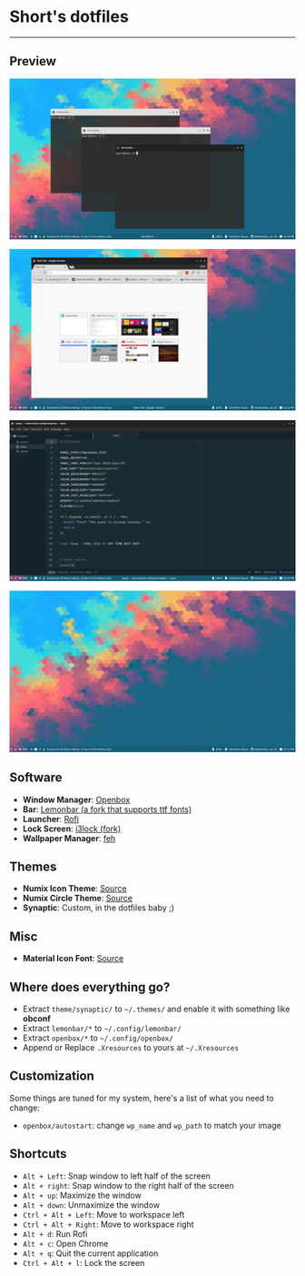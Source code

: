 # Short's dotfiles
-------------------
## Preview
![](/screenshots/1.png)

![](/screenshots/2.png)

![](/screenshots/3.png)

![](/screenshots/4.png)

## Software
+ **Window Manager**: [Openbox](http://openbox.org/wiki/Main_Page)
+ **Bar**: [Lemonbar (a fork that supports ttf fonts)](http://mokaproject.com/moka-icon-theme/)
+ **Launcher**: [Rofi](https://davedavenport.github.io/rofi/)
+ **Lock Screen**: [i3lock (fork)](https://github.com/Lixxia/i3lock)
+ **Wallpaper Manager**: [feh](https://github.com/derf/feh)

## Themes
+ **Numix Icon Theme**: [Source](https://github.com/numixproject/numix-gtk-theme)
+ **Numix Circle Theme**: [Source](https://github.com/numixproject/numix-icon-theme-circle)
+ **Synaptic**: Custom, in the dotfiles baby ;)

## Misc
+ **Material Icon Font**: [Source](https://design.google.com/icons/)

## Where does everything go?
+ Extract `theme/synaptic/` to `~/.themes/` and enable it with something like **obconf**
+ Extract `lemonbar/*` to `~/.config/lemonbar/`
+ Extract `openbox/*` to `~/.config/openbox/`
+ Append or Replace `.Xresources` to yours at `~/.Xresources`

## Customization
Some things are tuned for my system, here's a list of what you need to change:

+ `openbox/autostart`: change `wp_name` and `wp_path` to match your image

## Shortcuts
+ `Alt + Left`: Snap window to left half of the screen
+ `Alt + right`: Snap window to the right half of the screen
+ `Alt + up`: Maximize the window
+ `Alt + down`: Unmaximize the window
+ `Ctrl + Alt + Left`: Move to workspace left
+ `Ctrl + Alt + Right`: Move to workspace right
+ `Alt + d`: Run Rofi
+ `Alt + c`: Open Chrome
+ `Alt + q`: Quit the current application
+ `Ctrl + Alt + l`: Lock the screen
